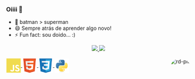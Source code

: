 ### Oiiii 👋

- 🦇 batman > superman
- 😄 Sempre atrás de aprender algo novo!
- ⚡ Fun fact: sou doido... :)

<div align="center">
  <a href="https://github.com/RodrigoAnjos2004">
  <img height="180em" src="https://github-readme-stats.vercel.app/api?username=rodrigoanjos2004&show_icons=true&theme=monokai&include_all_commits=true&count_private=true"/>
  <img height="180em" src="https://github-readme-stats.vercel.app/api/top-langs/?username=rodrigoanjos2004&layout=compact&langs_count=7&theme=monokai"/>
</div>
  <div style="display: inline_block"><br>
  <img align="center" alt="rd-Js" height="40" width="40" src="https://raw.githubusercontent.com/devicons/devicon/master/icons/javascript/javascript-plain.svg">
  <img align="center" alt="rd-HTML" height="40" width="40" src="https://raw.githubusercontent.com/devicons/devicon/master/icons/html5/html5-original.svg">
  <img align="center" alt="rd-CSS" height="40" width="40" src="https://raw.githubusercontent.com/devicons/devicon/master/icons/css3/css3-original.svg">
  <img align="center" alt="rd-Python" height="40" width="40" src="https://raw.githubusercontent.com/devicons/devicon/master/icons/python/python-original.svg">
  <img align="right" alt="rd-pic" height="150" style="border-radius:50px;" 
src="https://3.bp.blogspot.com/-XJyFcZT4ah8/Uxd1QgfUEqI/AAAAAAAAEzo/Zyj9rDvEIIA/s1600/Batman.gif" > 
</div>
